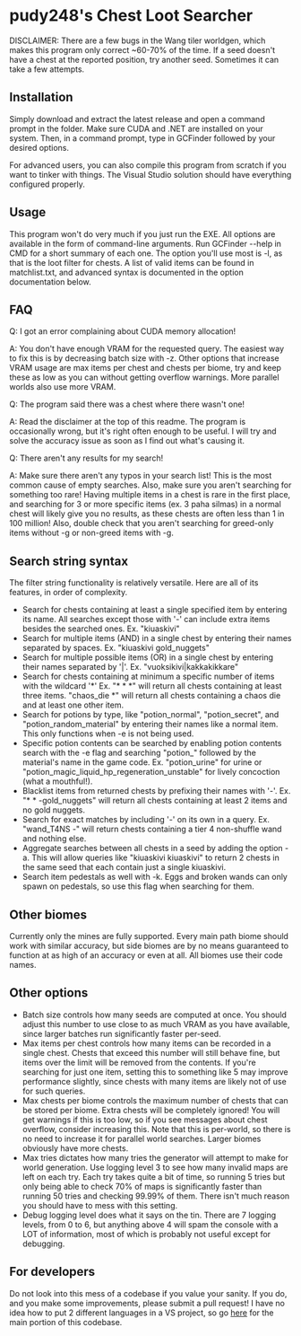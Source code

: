 # pudy248's Chest Loot Searcher
DISCLAIMER: There are a few bugs in the Wang tiler worldgen, which makes this program only correct ~60-70% of the time. If a seed doesn't have a chest at the reported position, try another seed. Sometimes it can take a few attempts.

## Installation
Simply download and extract the latest release and open a command prompt in the folder. Make sure CUDA and .NET are installed on your system. Then, in a command prompt, type in GCFinder followed by your desired options.

For advanced users, you can also compile this program from scratch if you want to tinker with things. The Visual Studio solution should have everything configured properly.

## Usage
This program won't do very much if you just run the EXE. All options are available in the form of command-line arguments. Run GCFinder --help in CMD for a short summary of each one. The option you'll use most is -l, as that is the loot filter for chests. A list of valid items can be found in matchlist.txt, and advanced syntax is documented in the option documentation below.

## FAQ
Q: I got an error complaining about CUDA memory allocation!

A: You don't have enough VRAM for the requested query. The easiest way to fix this is by decreasing batch size with -z. Other options that increase VRAM usage are max items per chest and chests per biome, try and keep these as low as you can without getting overflow warnings. More parallel worlds also use more VRAM.

Q: The program said there was a chest where there wasn't one!

A: Read the disclaimer at the top of this readme. The program is occasionally wrong, but it's right often enough to be useful. I will try and solve the accuracy issue as soon as I find out what's causing it.

Q: There aren't any results for my search!

A: Make sure there aren't any typos in your search list! This is the most common cause of empty searches. Also, make sure you aren't searching for something too rare! Having multiple items in a chest is rare in the first place, and searching for 3 or more specific items (ex. 3 paha silmas) in a normal chest will likely give you no results, as these chests are often less than 1 in 100 million! Also, double check that you aren't searching for greed-only items without -g or non-greed items with -g.

## Search string syntax
The filter string functionality is relatively versatile. Here are all of its features, in order of complexity.
- Search for chests containing at least a single specified item by entering its name. All searches except those with '-' can include extra items besides the searched ones. Ex. "kiuaskivi"
- Search for multiple items (AND) in a single chest by entering their names separated by spaces. Ex. "kiuaskivi gold_nuggets"
- Search for multiple possible items (OR) in a single chest by entering their names separated by '|'. Ex. "vuoksikivi|kakkakikkare"
- Search for chests containing at minimum a specific number of items with the wildcard '\*' Ex. "\* \* \*" will return all chests containing at least three items. "chaos_die \*" will return all chests containing a chaos die and at least one other item.
- Search for potions by type, like "potion_normal", "potion_secret", and "potion_random_material" by entering their names like a normal item. This only functions when -e is not being used.
- Specific potion contents can be searched by enabling potion contents search with the -e flag and searching "potion_" followed by the material's name in the game code. Ex. "potion_urine" for urine or "potion_magic_liquid_hp_regeneration_unstable" for lively concoction (what a mouthful!).
- Blacklist items from returned chests by prefixing their names with '-'. Ex. "* * -gold_nuggets" will return all chests containing at least 2 items and no gold nuggets.
- Search for exact matches by including '-' on its own in a query. Ex. "wand_T4NS -" will return chests containing a tier 4 non-shuffle wand and nothing else.
- Aggregate searches between all chests in a seed by adding the option -a. This will allow queries like "kiuaskivi kiuaskivi" to return 2 chests in the same seed that each contain just a single kiuaskivi.
- Search item pedestals as well with -k. Eggs and broken wands can only spawn on pedestals, so use this flag when searching for them.

## Other biomes
Currently only the mines are fully supported. Every main path biome should work with similar accuracy, but side biomes are by no means guaranteed to function at as high of an accuracy or even at all. All biomes use their code names.

## Other options
- Batch size controls how many seeds are computed at once. You should adjust this number to use close to as much VRAM as you have available, since larger batches run significantly faster per-seed.
- Max items per chest controls how many items can be recorded in a single chest. Chests that exceed this number will still behave fine, but items over the limit will be removed from the contents. If you're searching for just one item, setting this to something like 5 may improve performance slightly, since chests with many items are likely not of use for such queries.
- Max chests per biome controls the maximum number of chests that can be stored per biome. Extra chests will be completely ignored! You will get warnings if this is too low, so if you see messages about chest overflow, consider increasing this. Note that this is per-world, so there is no need to increase it for parallel world searches. Larger biomes obviously have more chests.
- Max tries dictates how many tries the generator will attempt to make for world generation. Use logging level 3 to see how many invalid maps are left on each try. Each try takes quite a bit of time, so running 5 tries but only being able to check 70% of maps is significantly faster than running 50 tries and checking 99.99% of them. There isn't much reason you should have to mess with this setting.
- Debug logging level does what it says on the tin. There are 7 logging levels, from 0 to 6, but anything above 4 will spam the console with a LOT of information, most of which is probably not useful except for debugging.
 
 ## For developers
 Do not look into this mess of a codebase if you value your sanity. If you do, and you make some improvements, please submit a pull request! I have no idea how to put 2 different languages in a VS project, so go <a href="https://github.com/pudy248/NoitaChestFinderCUDA/">here</a> for the main portion of this codebase.
